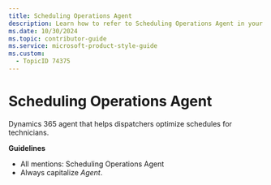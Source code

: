 ```yaml
---
title: Scheduling Operations Agent
description: Learn how to refer to Scheduling Operations Agent in your content.
ms.date: 10/30/2024
ms.topic: contributor-guide
ms.service: microsoft-product-style-guide
ms.custom:
  - TopicID 74375
---
```



# Scheduling Operations Agent

Dynamics 365 agent that helps dispatchers optimize schedules for technicians.

**Guidelines**

- All mentions: Scheduling Operations Agent
- Always capitalize *Agent*.  

